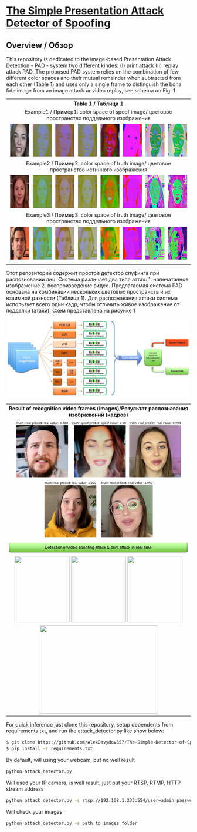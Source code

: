 # [The Simple Presentation Attack Detector of Spoofing](https://github.com/AlexDavydov357/The-Simple-Detector-of-Spoofing)

## Overview / Обзор 
 <p>This repository is dedicated to the image-based Presentation Attack Detection - 
PAD - system two different kindes: (I) print attack (II) replay attack PAD. The proposed PAD system relies on the 
combination of few different color spaces and their mutual remainder when subtracted from each other (Table 1) and 
uses only a single frame to distinguish the bona fide image from an image attack or video replay, see schema on Fig. 1</p>
<table>
<tr><th>Table 1 / Таблица 1</th></tr>
<tr><td align="center">Example1 / Пример1: color space of  spoof image/ цветовое пространство поддельного изображения<br>
<img height="103" width="851" src="images/face_ex1.png" title="Example 1 color space of spoof image" alt="Example 1 color space of spoof image"/><br>
Example2 / Пример2: color space of  truth image/ цветовое пространство истинного изображения<br>
<img height="103" width="851" src="images/face_ex2.png" title="Example 2 color space of truth image" alt="Example 2 color space of truth image"/><br>
Example3 / Пример3: color space of  truth image/ цветовое пространство поддельного изображения<br>
<img height="103" width="851" src="images/face_ex3.png" title="Example 3 color space of truth image" alt="Example 3 color space of truth image"/>
</td></tr>
</table>
<p>Этот репозиторий содержит простой детектор спуфинга при распозновании лиц. Система различает два типа аттак: 1. 
напечатанное изображение 2. воспроизведение видео. Предлагаемая система PAD основана на комбинации нескольких цветовых 
пространств и их взаимной разности (Таблица 1). Для распознавания аттаки система использует всего один кадр, чтобы 
отличить живое изображение от подделки (атаки). Схем представлена на рисунке 1</p>

<p align="center"><img src="https://github.com/AlexDavydov357/The-Simple-Detector-of-Spoofing-/blob/master/images/system_sx.jpg" title="PAD System scheme" alt="PAD System sheme">
</p>
<table><tr><th>Result of recognition video frames (images)/Результат распознавания изображений (кадров)</th></tr>
 <tr><td align="center">
<img src="https://github.com/AlexDavydov357/The-Simple-Detector-of-Spoofing-/blob/master/images/detect_ex1.png"
     title="Example 1 real" width="150">
<img src="images\detect_ex4.png" title="Example 2 spoof" width="150"/>
<img src="images\detect_ex2.png" title="Example 3 real" width="150"/>
<img src="images\detect_ex3.png" title="Example 4 real" width="150"/>
<img src="images\detect_ex6.png" title="Example 5 real" width="150"/></td></tr>
<tr><td align="center"><img src="images\table_head2.png"/></td></tr>
<tr><td align="center">
<img  width="150" height="180" src="images\video_ex1.gif"/>
<img  width="150" height="180" src="images\video_ex2.gif"/>
<img  width="150" height="180" src="images\video_ex3.gif"/>
</td></tr>
<tr><td align="center"><img width="320" height="240" src="https://github.com/AlexDavydov357/The-Simple-Detector-of-Spoofing-/blob/master/images\roc_curve_1.00_.jpg"/></td></tr>
    </table>
<p>For quick inference just clone this repository, setup dependents from requirements.txt, 
and run the attack_detector.py like show below:<br>

```bash
$ git clone https://github.com/AlexDavydov357/The-Simple-Detector-of-Spoofing-.git
$ pip install -r requirements.txt
```
By default, will using your webcam, but no well result<br>

```bash
python attack_detector.py
```
Will used your IP camera, is well result, just put your RTSP, RTMP, HTTP stream address<br>

```bash
python attack_detector.py -s rtsp://192.168.1.233:554/user=admin_password=9UqCoEZs_channel=0_stream=1.sdp?real_stream
```
Will check your images<br>

```bash
python attack_detector.py -s path to images_folder
```
